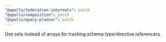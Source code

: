 ```yaml
---
"@apollo/federation-internals": patch
"@apollo/composition": patch
"@apollo/query-planner": patch
---
```


Use sets instead of arrays for tracking schema type/directive referencers.
